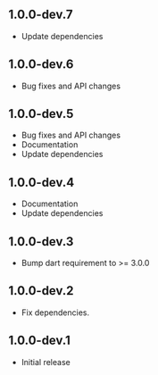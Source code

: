 ## 1.0.0-dev.7

- Update dependencies

## 1.0.0-dev.6

- Bug fixes and API changes

## 1.0.0-dev.5

- Bug fixes and API changes
- Documentation
- Update dependencies

## 1.0.0-dev.4

- Documentation
- Update dependencies

## 1.0.0-dev.3

- Bump dart requirement to >= 3.0.0

## 1.0.0-dev.2

- Fix dependencies.

## 1.0.0-dev.1

- Initial release